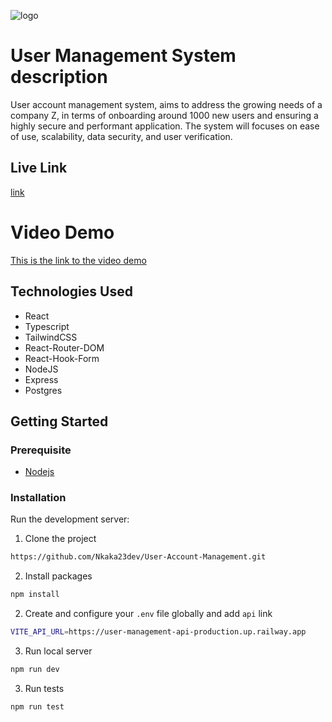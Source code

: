 ![logo](https://user-images.githubusercontent.com/62412678/239736662-feb76ead-a7d3-4695-91ac-6faa2a5283af.PNG)

# User Management System description

User account management system, aims to address the growing needs of a company Z, in terms of onboarding around 1000 new users  and ensuring a highly secure and performant application.
The system will focuses on ease of use, scalability, data security, and user verification.


## Live Link
[link](https://account-mgmt.netlify.app/)

# Video Demo
[This is the link to the video demo](https://vimeo.com/828493792/b7151c644a)


## Technologies Used

- React
- Typescript
- TailwindCSS
- React-Router-DOM
- React-Hook-Form
- NodeJS
- Express
- Postgres

## Getting Started

### Prerequisite

- [Nodejs](https://nodejs.org/en/download/)

### Installation

Run the development server:

1. Clone the project

```bash
https://github.com/Nkaka23dev/User-Account-Management.git
```

2. Install packages

```bash
npm install
``` 

2. Create  and configure your  ```.env``` file
 globally and add ```api``` link
```bash
VITE_API_URL=https://user-management-api-production.up.railway.app
``` 

3. Run local server

```bash
npm run dev
```
3. Run tests

```bash
npm run test
```

